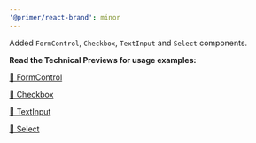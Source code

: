 ```yaml
---
'@primer/react-brand': minor
---
```


Added `FormControl`, `Checkbox`, `TextInput` and `Select` components.

**Read the Technical Previews for usage examples:**

[🔗 FormControl](https://primer.style/brand/components/FormControl)

[🔗 Checkbox](https://primer.style/brand/components/Checkbox)

[🔗 TextInput](https://primer.style/brand/components/TextInput)

[🔗 Select](https://primer.style/brand/components/Select)

